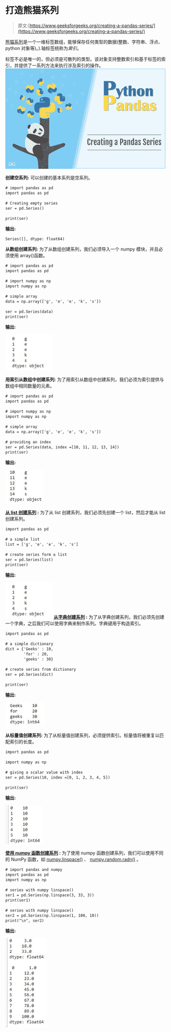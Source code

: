 # 打造熊猫系列

> 原文:[https://www.geeksforgeeks.org/creating-a-pandas-series/](https://www.geeksforgeeks.org/creating-a-pandas-series/)

[熊猫系列](https://www.geeksforgeeks.org/python-pandas-series/)是一个一维标签数组，能够保存任何类型的数据(整数、字符串、浮点、python 对象等)。).轴标签统称为*索引*。

标签不必是唯一的，但必须是可散列的类型。该对象支持整数索引和基于标签的索引，并提供了一系列方法来执行涉及索引的操作。
![](img/6ab8f20d43e60d207c006314d34d641d.png)

**创建空系列:**
可以创建的基本系列是空系列。

```
# import pandas as pd
import pandas as pd

# Creating empty series
ser = pd.Series()

print(ser)
```

**输出:**

```
Series([], dtype: float64)

```

**从数组创建系列:**
为了从数组创建系列，我们必须导入一个 numpy 模块，并且必须使用 array()函数。

```
# import pandas as pd
import pandas as pd

# import numpy as np
import numpy as np

# simple array
data = np.array(['g', 'e', 'e', 'k', 's'])

ser = pd.Series(data)
print(ser)
```

**输出:**

![](img/1a354fc7e0903eb067c2132eec1a6716.png)

**用索引从数组中创建系列:**
为了用索引从数组中创建系列，我们必须为索引提供与数组中相同数量的元素。

```
# import pandas as pd
import pandas as pd

# import numpy as np
import numpy as np

# simple array
data = np.array(['g', 'e', 'e', 'k', 's'])

# providing an index
ser = pd.Series(data, index =[10, 11, 12, 13, 14])
print(ser)
```

**输出:**

![](img/730879bfd44a4707717587597cc418b5.png)

**[从 list 创建系列](https://www.geeksforgeeks.org/creating-a-pandas-series-from-lists/) :**
为了从 list 创建系列，我们必须先创建一个 list，然后才能从 list 创建系列。

```
import pandas as pd

# a simple list
list = ['g', 'e', 'e', 'k', 's']

# create series form a list
ser = pd.Series(list)
print(ser)
```

**输出:**

![](img/1a354fc7e0903eb067c2132eec1a6716.png)
**[从字典创建系列](https://www.geeksforgeeks.org/creating-a-pandas-series-from-dictionary/) :**
为了从字典创建系列，我们必须先创建一个字典，之后我们可以使用字典来制作系列。字典键用于构造索引。

```
import pandas as pd

# a simple dictionary
dict = {'Geeks' : 10,
        'for' : 20,
        'geeks' : 30}

# create series from dictionary
ser = pd.Series(dict)

print(ser)
```

**输出:**

![](img/a7a58b25fc8cfd9f07ebd6729a8a7f16.png)

**从标量值创建系列:**
为了从标量值创建系列，必须提供索引。标量值将被重复以匹配索引的长度。

```
import pandas as pd

import numpy as np

# giving a scalar value with index
ser = pd.Series(10, index =[0, 1, 2, 3, 4, 5])

print(ser)
```

**输出:**

![](img/95adc7b16502872c662c037dbd220946.png)

**[使用 numpy 函数创建系列](https://www.geeksforgeeks.org/create-pandas-series-using-numpy-functions/) :**
为了使用 numpy 函数创建系列，我们可以使用不同的 NumPy 函数，如 [numpy.linspace()](https://www.geeksforgeeks.org/numpy-linspace-python/) 、 [numpy.random.radn()](https://www.geeksforgeeks.org/numpy-random-randn-python/) 。

```
# import pandas and numpy 
import pandas as pd 
import numpy as np 

# series with numpy linspace()  
ser1 = pd.Series(np.linspace(3, 33, 3)) 
print(ser1) 

# series with numpy linspace() 
ser2 = pd.Series(np.linspace(1, 100, 10)) 
print("\n", ser2) 
```

**输出:**

![](img/c62568eace46b7e2b11a3bad5dada76d.png)